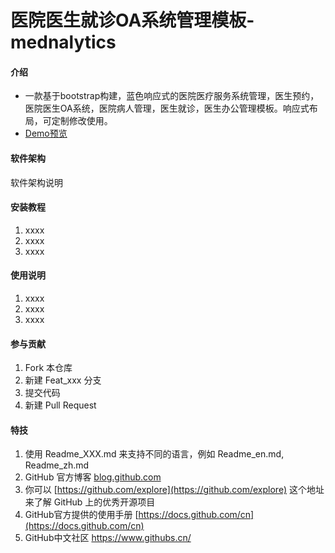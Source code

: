 # 医院医生就诊OA系统管理模板-mednalytics

#### 介绍

- 一款基于bootstrap构建，蓝色响应式的医院医疗服务系统管理，医生预约，医院医生OA系统，医院病人管理，医生就诊，医生办公管理模板。响应式布局，可定制修改使用。
- [Demo预览](https://sunyctf.github.io/front-end-demos/css-effects/医院医生就诊OA系统管理模板-mednalytics/index.html)

#### 软件架构
软件架构说明


#### 安装教程

1.  xxxx
2.  xxxx
3.  xxxx

#### 使用说明

1.  xxxx
2.  xxxx
3.  xxxx

#### 参与贡献

1.  Fork 本仓库
2.  新建 Feat_xxx 分支
3.  提交代码
4.  新建 Pull Request


#### 特技

1.  使用 Readme\_XXX.md 来支持不同的语言，例如 Readme\_en.md, Readme\_zh.md
2.  GitHub 官方博客 [blog.github.com](https://github.blog)
3.  你可以 [https://github.com/explore](https://github.com/explore) 这个地址来了解 GitHub 上的优秀开源项目
4.  GitHub官方提供的使用手册 [https://docs.github.com/cn](https://docs.github.com/cn)
5.  GitHub中文社区 https://www.githubs.cn/
